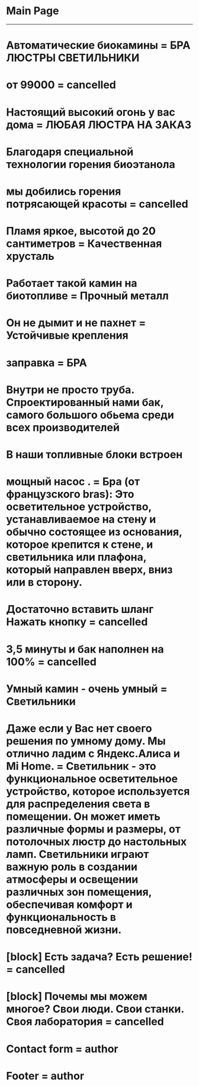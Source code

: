 # Main Page
------------------------------------------------------------------------
# Автоматические биокамины = БРА ЛЮСТРЫ СВЕТИЛЬНИКИ

# от 99000 = cancelled

# Настоящий высокий огонь у вас дома = ЛЮБАЯ ЛЮСТРА НА ЗАКАЗ

# Благодаря специальной технологии горения биоэтанола 
# мы добились горения потрясающей красоты = cancelled

# Пламя яркое, высотой до 20 сантиметров = Качественная хрусталь

# Работает такой камин на биотопливе = Прочный металл

# Он не дымит и не пахнет = Устойчивые крепления

# заправка = БРА 

# Внутри не просто труба. Спроектированный нами бак, самого большого обьема среди всех производителей
# В наши топливные блоки встроен
# мощный насос . =  Бра (от французского bras): Это осветительное устройство, устанавливаемое на стену и обычно состоящее из основания, которое крепится к стене, и светильника или плафона, который направлен вверх, вниз или в сторону. 

# Достаточно вставить шланг Нажать кнопку = cancelled

# 3,5 минуты и бак наполнен на 100% = cancelled

# Умный камин - очень умный = Светильники

# Даже если у Вас нет своего решения по умному дому. Мы отлично ладим с Яндекс.Алиса и Mi Home. = Светильник - это функциональное осветительное устройство, которое используется для распределения света в помещении. Он может иметь различные формы и размеры, от потолочных люстр до настольных ламп. Светильники играют важную роль в создании атмосферы и освещении различных зон помещения, обеспечивая комфорт и функциональность в повседневной жизни.

# [block] Есть задача? Есть решение! = cancelled

# [block] Почемы мы можем многое? Свои люди. Свои станки. Своя лаборатория = cancelled

# Contact form = author

# Footer = author
